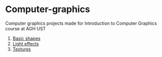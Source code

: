 # Computer-graphics
 Computer graphics projects made for Introduction to Computer Graphics course at AGH UST

 1. [Basic shapes](https://github.com/peep-hole/Computer-graphics/tree/main/lab01)
 2. [Light effects](https://github.com/peep-hole/Computer-graphics/tree/main/lab02)
 3. [Textures](https://github.com/peep-hole/Computer-graphics/tree/main/Lab03_tekstury_r113)
